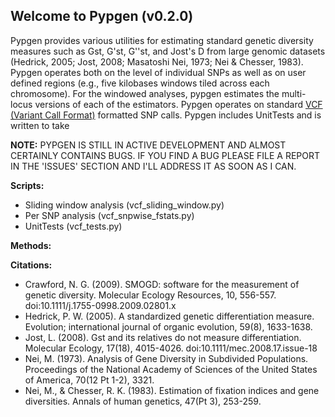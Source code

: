 Welcome to Pypgen (v0.2.0)
--------------------------

Pypgen provides various utilities for estimating standard genetic diversity measures such as Gst, G'st, G''st, and Jost's D from large genomic datasets (Hedrick, 2005; Jost, 2008; Masatoshi Nei, 1973; Nei & Chesser, 1983). Pypgen operates both on the level of individual SNPs as well as on user defined regions (e.g., five kilobases windows tiled across each chromosome). For the windowed analyses, pypgen estimates the multi-locus versions of each of the estimators. Pypgen operates on standard [VCF (Variant Call Format)][1] formatted SNP calls. Pypgen includes UnitTests and is written to take 

**NOTE:**
PYPGEN IS STILL IN ACTIVE DEVELOPMENT AND ALMOST CERTAINLY CONTAINS BUGS. IF YOU FIND A BUG PLEASE FILE A REPORT IN THE 'ISSUES' SECTION AND I'LL ADDRESS IT AS SOON AS I CAN. 

**Scripts:**

- Sliding window analysis (vcf_sliding_window.py) 
- Per SNP analysis (vcf_snpwise_fstats.py)
- UnitTests (vcf_tests.py)

**Methods:**


**Citations:**

- Crawford, N. G. (2009). SMOGD: software for the measurement of genetic diversity. Molecular Ecology Resources, 10, 556-557. doi:10.1111/j.1755-0998.2009.02801.x
- Hedrick, P. W. (2005). A standardized genetic differentiation measure. Evolution; international journal of organic evolution, 59(8), 1633-1638.
- Jost, L. (2008). Gst and its relatives do not measure differentiation. Molecular Ecology, 17(18), 4015-4026. doi:10.1111/mec.2008.17.issue-18
- Nei, M. (1973). Analysis of Gene Diversity in Subdivided Populations. Proceedings of the National Academy of Sciences of the United States of America, 70(12 Pt 1-2), 3321.
- Nei, M., & Chesser, R. K. (1983). Estimation of fixation indices and gene diversities. Annals of human genetics, 47(Pt 3), 253-259.

[1]: http://www.1000genomes.org/wiki/Analysis/Variant%20Call%20Format/vcf-variant-call-format-version-41